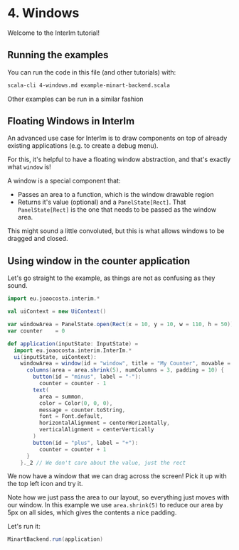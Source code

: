 # 4. Windows

Welcome to the InterIm tutorial!

## Running the examples

You can run the code in this file (and other tutorials) with:

```bash
scala-cli 4-windows.md example-minart-backend.scala
```

Other examples can be run in a similar fashion

## Floating Windows in InterIm

An advanced use case for InterIm is to draw components on top of already existing applications (e.g. to create a debug
menu).

For this, it's helpful to have a floating window abstraction, and that's exactly what `window` is!

A window is a special component that:
  - Passes an area to a function, which is the window drawable region
  - Returns it's value (optional) and a `PanelState[Rect]`. That `PanelState[Rect]` is the one that needs to be passed as the window area.

This might sound a little convoluted, but this is what allows windows to be dragged and closed.

## Using window in the counter application

Let's go straight to the example, as things are not as confusing as they sound.

```scala
import eu.joaocosta.interim.*

val uiContext = new UiContext()

var windowArea = PanelState.open(Rect(x = 10, y = 10, w = 110, h = 50))
var counter    = 0

def application(inputState: InputState) =
  import eu.joaocosta.interim.InterIm.*
  ui(inputState, uiContext):
    windowArea = window(id = "window", title = "My Counter", movable = true, closable = false)(area = windowArea) { area =>
      columns(area = area.shrink(5), numColumns = 3, padding = 10) {
        button(id = "minus", label = "-"):
          counter = counter - 1
        text(
          area = summon,
          color = Color(0, 0, 0),
          message = counter.toString,
          font = Font.default,
          horizontalAlignment = centerHorizontally,
          verticalAlignment = centerVertically
        )
        button(id = "plus", label = "+"):
          counter = counter + 1
      }
    }._2 // We don't care about the value, just the rect
```

We now have a window that we can drag across the screen! Pick it up with the top left icon and try it.

Note how we just pass the area to our layout, so everything just moves with our window.
In this example we use `area.shrink(5)` to reduce our area by 5px on all sides, which gives the contents a nice padding.

Let's run it:

```scala
MinartBackend.run(application)
```
